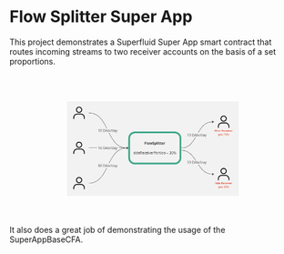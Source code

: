 # Flow Splitter Super App

This project demonstrates a Superfluid Super App smart contract that routes incoming streams to two receiver accounts on the basis of a set proportions.

<br></br>
<center>
<img src="./resources/diagram.png" alt="diagram" width="60%"/>
</center>
<br></br>

It also does a great job of demonstrating the usage of the SuperAppBaseCFA.